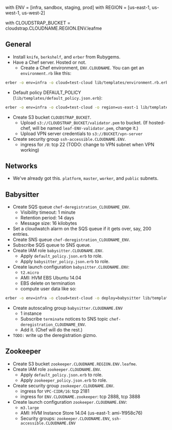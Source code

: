 with ENV = [infra, sandbox, staging, prod]
with REGION = [us-east-1, us-west-1, us-west-2]

with CLOUDSTRAP_BUCKET = cloudstrap.CLOUDNAME.REGION.ENV.leafme

## General
- Install `knife`, `berkshelf`, and `erber` from Rubygems.
- Have a Chef server. Hosted or not.
  - Create a Chef environment, `ENV.CLOUDNAME`. You can get an `environment.rb` like this:
```bash
erber -o env=infra -o cloud=test-cloud lib/templates/environment.rb.erb > environment.rb
```

- Default policy DEFAULT_POLICY (`lib/templates/default_policy.json.erb`):
```bash
erber -o env=infra -o cloud=test-cloud -o region=us-east-1 lib/templates/default_policy.json.erb
```

- Create S3 bucket `CLOUDSTRAP_BUCKET`.
  - Upload `s3://CLOUDSTRAP_BUCKET/validator.pem` to bucket. (If hosted-chef, will be named `leaf-ENV-validator.pem`, change it.)
  - Upload VPN server credentials to `s3://BUCKET/vpn-server`
- Create security group `ssh-accessible.CLOUDNAME.ENV`.
  - ingress for `/0`: tcp 22 (TODO: change to VPN subnet when VPN working)

## Networks
- We've already got this. `platform`, `master`, `worker`, and `public` subnets.

## Babysitter
- Create SQS queue `chef-deregistration_CLOUDNAME_ENV`.
  - Visibility timeout: 1 minute
  - Retention period: 14 days
  - Message size: 16 kilobytes
- Set a cloudwatch alarm on the SQS queue if it gets over, say, 200 entries.
- Create SNS queue `chef-deregistration_CLOUDNAME_ENV`.
- Subscribe SQS queue to SNS queue.
- Create IAM role `babysitter.CLOUDNAME.ENV`.
  - Apply `default_policy.json.erb` to role.
  - Apply `babysitter_policy.json.erb` to role.
- Create launch configuration `babysitter.CLOUDNAME.ENV`:
  - `t2.micro`
  - AMI: HVM EBS Ubuntu 14.04
  - EBS delete on termination
  - compute user data like so:
```bash
erber -o env=infra -o cloud=test-cloud -o deploy=babysitter lib/templates/cloud-init.bash.erb
```
- Create autoscaling group `babysitter.CLOUDNAME.ENV`
  - 1 instance
  - Subscribe `terminate` notices to SNS topic `chef-deregistration_CLOUDNAME_ENV`.
  - Add it. (Chef will do the rest.)
- `TODO:` write up the deregistration gizmo. 

## Zookeeper
- Create S3 bucket `zookeeper.CLOUDNAME.REGION.ENV.leafme`.
- Create IAM role `zookeeper.CLOUDNAME.ENV`.
  - Apply `default_policy.json.erb` to role.
  - Apply `zookeeper_policy.json.erb` to role.
- Create security group `zookeeper.CLOUDNAME.ENV`.
  - ingress for `VPC-CIDR/16`: tcp 2181
  - ingress for `ENV.CLOUDNAME.zookeeper`: tcp 2888, tcp 3888
- Create launch configuration `zookeeper.CLOUDNAME.ENV`:
  - `m3.large`
  - AMI: HVM Instance Store 14.04 (us-east-1: ami-1f958c76)
  - Security groups: `zookeeper.CLOUDNAME.ENV`, `ssh-accessible.CLOUDNAME.ENV`